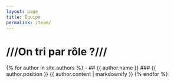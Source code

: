 ```yaml
---
layout: page
title: Équipe
permalink: /team/
---
```

<h1>///On tri par rôle ?///</h1>
{% for author in site.authors %}
- ## {{ author.name }}
  ### {{ author.position }}
  {{ author.content | markdownify }}
{% endfor %}

